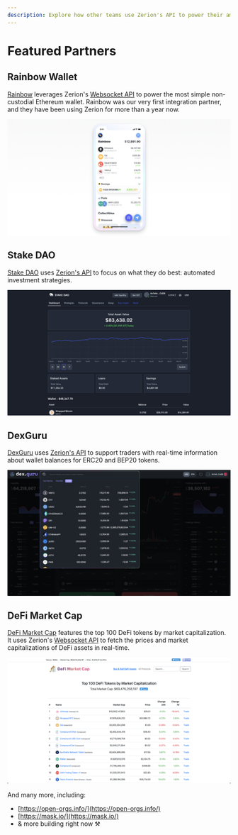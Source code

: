 ```yaml
---
description: Explore how other teams use Zerion's API to power their amazing applications
---
```


# Featured Partners

## Rainbow Wallet

[Rainbow](https://rainbow.me/) leverages Zerion's [Websocket API](websockets/getting-started/) to power the most simple non-custodial Ethereum wallet. Rainbow was our very first integration partner, and they have been using Zerion for more than a year now. 

![](.gitbook/assets/image.png)

## Stake DAO 

[Stake DAO](https://stakedao.org/) uses [Zerion's API](websockets/getting-started/) to focus on what they do best: automated investment strategies. 

![](.gitbook/assets/image%20%284%29.png)

## DexGuru

[DexGuru](https://dex.guru/) uses [Zerion's API](websockets/getting-started/) to support traders with real-time information about wallet balances for ERC20 and BEP20 tokens.

![](.gitbook/assets/image%20%281%29.png)

## DeFi Market Cap

[DeFi Market Cap](https://defimarketcap.io/) features the top 100 DeFi tokens by market capitalization. It uses Zerion's [Websocket API](websockets/getting-started/) to fetch the prices and market capitalizations of DeFi assets in real-time. 

![](.gitbook/assets/image%20%283%29.png)

And many more, including: 

* [https://open-orgs.info/](https://open-orgs.info/)
* [https://mask.io/](https://mask.io/)
* & more building right now ⚒️

